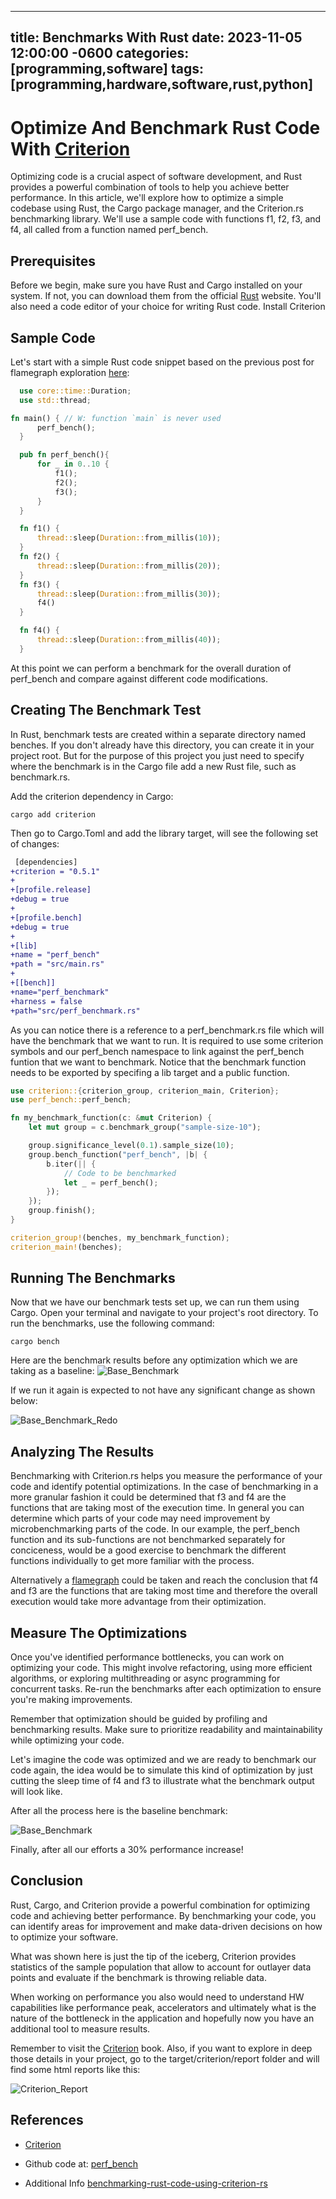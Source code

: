 
---
title: Benchmarks With Rust
date: 2023-11-05 12:00:00 -0600
categories: [programming,software]
tags: [programming,hardware,software,rust,python]
---
# Optimize And Benchmark Rust Code With [Criterion](https://bheisler.github.io/criterion.rs/book/index.html)

Optimizing code is a crucial aspect of software development, and Rust provides a powerful combination of tools to help you achieve better performance. In this article, we'll explore how to optimize a simple codebase using Rust, the Cargo package manager, and the Criterion.rs benchmarking library. We'll use a sample code with functions f1, f2, f3, and f4, all called from a function named perf_bench.

## Prerequisites
Before we begin, make sure you have Rust and Cargo installed on your system. If not, you can download them from the official [Rust](https://www.rust-lang.org/) website. You'll also need a code editor of your choice for writing Rust code.
Install Criterion 

## Sample Code
Let's start with a simple Rust code snippet based on the previous post for flamegraph exploration [here](https://horahh.github.io/posts/Rust-Flamegraph/):

```rust
  use core::time::Duration;
  use std::thread;

fn main() { // W: function `main` is never used
      perf_bench();
  }

  pub fn perf_bench(){
      for _ in 0..10 {
          f1();
          f2();
          f3();
      }
  }

  fn f1() {
      thread::sleep(Duration::from_millis(10));
  }
  fn f2() {
      thread::sleep(Duration::from_millis(20));
  }
  fn f3() {
      thread::sleep(Duration::from_millis(30));
      f4()
  }

  fn f4() {
      thread::sleep(Duration::from_millis(40));
  }

  ```

At this point we can perform a benchmark for the overall duration of perf_bench and compare against different code modifications.

## Creating The Benchmark Test

In Rust, benchmark tests are created within a separate directory named benches. If you don't already have this directory, you can create it in your project root. But for the purpose of this project you just need to specify where the benchmark is in the Cargo file add a new Rust file, such as benchmark.rs.

Add the criterion dependency in Cargo:

```
cargo add criterion
```

Then go to Cargo.Toml and add the library target, will see the following set of changes:

```diff
 [dependencies]
+criterion = "0.5.1"
+
+[profile.release]
+debug = true
+
+[profile.bench]
+debug = true
+
+[lib]
+name = "perf_bench"
+path = "src/main.rs"
+
+[[bench]]
+name="perf_benchmark"
+harness = false
+path="src/perf_benchmark.rs"
```

As you can notice there is a reference to a perf_benchmark.rs file which will have the benchmark that we want to run. It is required to use some criterion symbols and our perf_bench namespace to link against the perf_bench funtion that we want to benchmark. Notice that the benchmark function needs to be exported by specifing a lib target and a public function.

```rust
use criterion::{criterion_group, criterion_main, Criterion};
use perf_bench::perf_bench;

fn my_benchmark_function(c: &mut Criterion) {
    let mut group = c.benchmark_group("sample-size-10");

    group.significance_level(0.1).sample_size(10);
    group.bench_function("perf_bench", |b| {
        b.iter(|| {
            // Code to be benchmarked
            let _ = perf_bench();
        });
    });
    group.finish();
}

criterion_group!(benches, my_benchmark_function);
criterion_main!(benches);

```

## Running The Benchmarks
Now that we have our benchmark tests set up, we can run them using Cargo. Open your terminal and navigate to your project's root directory. To run the benchmarks, use the following command:

``` 
cargo bench
```

Here are the benchmark results before any optimization which we are taking as a baseline:
![Base_Benchmark](/assets/images/2023-11-05-Rust-Criterion-Benchmark/rust_bench_first_iteration.png)

If we run it again is expected to not have any significant change as shown below:

![Base_Benchmark_Redo](/assets/images/2023-11-05-Rust-Criterion-Benchmark/rust_bench_second_iteration.png)

## Analyzing The Results

Benchmarking with Criterion.rs helps you measure the performance of your code and identify potential optimizations. In the case of benchmarking in a more granular fashion it could be determined that f3 and f4 are the functions that are taking most of the execution time. In general you can determine which parts of your code may need improvement by microbenchmarking parts of the code. In our example, the perf_bench function and its sub-functions are not benchmarked separately for conciceness, would be a good exercise to benchmark the different functions individually to get more familiar with the process.

Alternatively a [flamegraph](https://horahh.github.io/posts/Rust-Flamegraph/) could be taken and reach the conclusion that f4 and f3 are the functions that are taking most time and therefore the overall execution would take more advantage from their optimization.

## Measure The Optimizations

Once you've identified performance bottlenecks, you can work on optimizing your code. This might involve refactoring, using more efficient algorithms, or exploring multithreading or async programming for concurrent tasks. Re-run the benchmarks after each optimization to ensure you're making improvements.

Remember that optimization should be guided by profiling and benchmarking results. Make sure to prioritize readability and maintainability while optimizing your code.

Let's imagine the code was optimized and we are ready to benchmark our code again, the idea would be to simulate this kind of optimization by just cutting the sleep time of f4 and f3 to illustrate what the benchmark output will look like.

After all the process here is the baseline benchmark:

![Base_Benchmark](/assets/images/2023-11-05-Rust-Criterion-Benchmark/rust_benchmark_improved.png)

Finally, after all our efforts a 30% performance increase!


## Conclusion

Rust, Cargo, and Criterion provide a powerful combination for optimizing code and achieving better performance. By benchmarking your code, you can identify areas for improvement and make data-driven decisions on how to optimize your software.

What was shown here is just the tip of the iceberg, Criterion provides statistics of the sample population that allow to account for outlayer data points and evaluate if the benchmark is throwing reliable data.

When working on performance you also would need to understand HW capabilities like performance peak, accelerators and ultimately what is the nature of the bottleneck in the application and hopefully now you have an additional tool to measure results. 

Remember to visit the [Criterion](https://bheisler.github.io/criterion.rs/book/getting_started.html) book.  Also, if you want to explore in deep those details in your project, go to the target/criterion/report folder and will find some html reports like this:

![Criterion_Report](/assets/images/2023-11-05-Rust-Criterion-Benchmark/criterion_report.png)

## References
* [Criterion](https://bheisler.github.io/criterion.rs/book/getting_started.html)

* Github code at: [perf_bench](https://github.com/horahh/perf_bench)

* Additional Info [benchmarking-rust-code-using-criterion-rs](https://engineering.deptagency.com/benchmarking-rust-code-using-criterion-rs)



